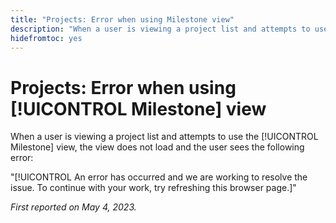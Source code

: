 ```yaml
---
title: "Projects: Error when using Milestone view"
description: "When a user is viewing a project list and attempts to use the Milestone view, the view does not load and the user sees an error."
hidefromtoc: yes
---
```


# Projects: Error when using [!UICONTROL Milestone] view

When a user is viewing a project list and attempts to use the [!UICONTROL Milestone] view, the view does not load and the user sees the following error:

"[!UICONTROL An error has occurred and we are working to resolve the issue. To continue with your work, try refreshing this browser page.]"

_First reported on May 4, 2023._

